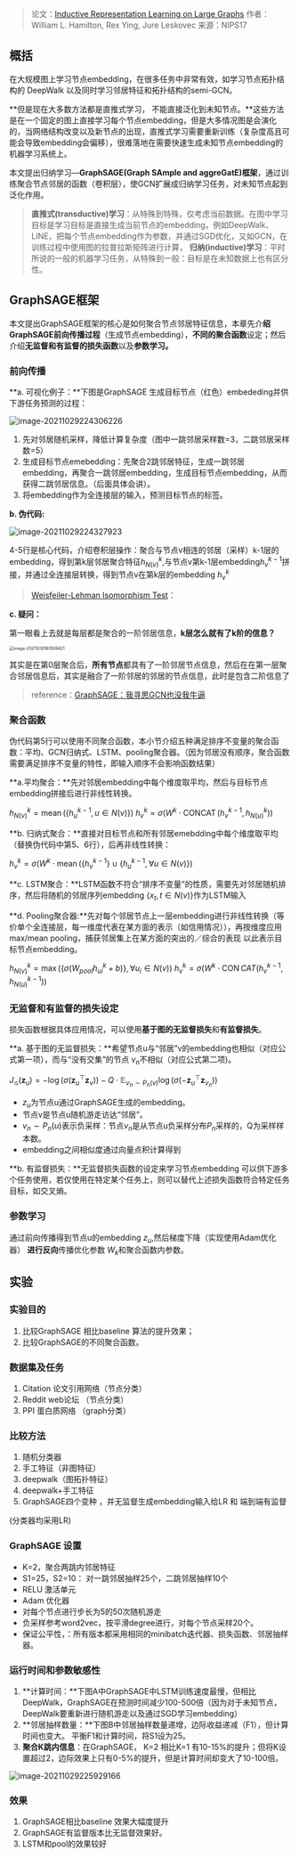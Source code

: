 > 论文：[Inductive Representation Learning on Large Graphs](https://proceedings.neurips.cc/paper/2017/file/5dd9db5e033da9c6fb5ba83c7a7ebea9-Paper.pdf)
> 作者：William L. Hamilton, Rex Ying, Jure Leskovec
> 来源：NIPS17

## 概括

在大规模图上学习节点embedding，在很多任务中非常有效，如学习节点拓扑结构的 DeepWalk 以及同时学习邻居特征和拓扑结构的semi-GCN。

**但是现在大多数方法都是直推式学习， 不能直接泛化到未知节点。**这些方法是在一个固定的图上直接学习每个节点embedding，但是大多情况图是会演化的，当网络结构改变以及新节点的出现，直推式学习需要重新训练（复杂度高且可能会导致embedding会偏移），很难落地在需要快速生成未知节点embedding的机器学习系统上。

本文提出归纳学习—**GraphSAGE(Graph SAmple and aggreGatE)框架**，通过训练聚合节点邻居的函数（卷积层），使GCN扩展成归纳学习任务，对未知节点起到泛化作用。

> **直推式(transductive)学习**：从特殊到特殊，仅考虑当前数据。在图中学习目标是学习目标是直接生成当前节点的embedding，例如DeepWalk、LINE，把每个节点embedding作为参数，并通过SGD优化，又如GCN，在训练过程中使用图的拉普拉斯矩阵进行计算，
> **归纳(inductive)学习**：平时所说的一般的机器学习任务，从特殊到一般：目标是在未知数据上也有区分性。

## GraphSAGE框架

本文提出GraphSAGE框架的核心是如何聚合节点邻居特征信息，本章先介**绍GraphSAGE前向传播过程**（生成节点embedding），**不同的聚合函数**设定；然后介绍**无监督和有监督的损失函数**以及**参数学习。**

### 前向传播

**a. 可视化例子：**下图是GraphSAGE 生成目标节点（红色）embededing并供下游任务预测的过程：

![image-20211029224306226](https://cdn.jsdelivr.net/gh/Zhangxin98/Note@main/img/202110292243335.png)

1. 先对邻居随机采样，降低计算复杂度（图中一跳邻居采样数=3，二跳邻居采样数=5）
2. 生成目标节点emebedding：先聚合2跳邻居特征，生成一跳邻居embedding，再聚合一跳邻居embedding，生成目标节点embedding，从而获得二跳邻居信息。（后面具体会讲）。
3. 将embedding作为全连接层的输入，预测目标节点的标签。

**b. 伪代码:**

![image-20211029224327923](https://cdn.jsdelivr.net/gh/Zhangxin98/Note@main/img/202110292243990.png)

4-5行是核心代码，介绍卷积层操作：聚合与节点v相连的邻居（采样）k-1层的embedding，得到第k层邻居聚合特征$h_{N(v)}^{k}$,与节点v第k-1层embedding$h_{v}^{k-1}$拼接，并通过全连接层转换，得到节点v在第k层的embedding $h_{v}^{k}$

> [Weisfeiler-Lehman Isomorphism Test](https://www.davidbieber.com/post/2019-05-10-weisfeiler-lehman-isomorphism-test/)：

**c. 疑问：**

第一眼看上去就是每层都是聚合的一阶邻居信息，**k层怎么就有了k阶的信息？**

<img src="https://cdn.jsdelivr.net/gh/Zhangxin98/Note@main/img/202110301635694.png" alt="image-20211030163509421" style="zoom:50%;" />

其实是在第0层聚合后，**所有节点**都具有了一阶邻居节点信息，然后在在第一层聚合邻居信息后，其实是融合了一阶邻居的邻居的节点信息，此时是包含二阶信息了

> reference：[GraphSAGE：我寻思GCN也没我牛逼](https://zhuanlan.zhihu.com/p/74242097)

### 聚合函数

伪代码第5行可以使用不同聚合函数，本小节介绍五种满足排序不变量的聚合函数：平均、GCN归纳式、LSTM、pooling聚合器。（因为邻居没有顺序，聚合函数需要满足排序不变量的特性，即输入顺序不会影响函数结果）

**a.平均聚合：**先对邻居embedding中每个维度取平均，然后与目标节点embedding拼接后进行非线性转换。

$h_{N(v)}^{k}=\operatorname{mean}\left(\left\{h_{u}^{k-1}, u \in N(v)\right\}\right)$
$h_{v}^{k}=\sigma\left(W^{k} \cdot \operatorname{CONCAT}\left(h_{v}^{k-1}, h_{N(u)}^{k}\right)\right)$

**b. 归纳式聚合：**直接对目标节点和所有邻居emebdding中每个维度取平均（替换伪代码中第5、6行），后再非线性转换：

$h_{v}^{k}=\sigma\left(W^{k} \cdot \operatorname{mean}\left(\left\{h_{v}^{k-1}\right\} \cup\left\{h_{u}^{k-1}, \forall u \in N(v)\right\}\right)\right.$

**c. LSTM聚合：**LSTM函数不符合“排序不变量”的性质，需要先对邻居随机排序，然后将随机的邻居序列embedding $\left\{x_{t}, t \in N(v)\right\}$作为LSTM输入

**d. Pooling聚合器:**先对每个邻居节点上一层embedding进行非线性转换（等价单个全连接层，每一维度代表在某方面的表示（如信用情况）），再按维度应用 max/mean pooling，捕获邻居集上在某方面的突出的／综合的表现 以此表示目标节点embedding。

$h_{N(v)}^{k}=\max \left(\left\{\sigma\left(W_{p o o l} h_{u i}^{k}+b\right)\right\}, \forall u_{i} \in N(v)\right)$
$h_{v}^{k}=\sigma\left(W^{k} \cdot \operatorname{CON} C A T\left(h_{v}^{k-1}, h_{N(u)}^{k-1}\right)\right)$

### 无监督和有监督的损失设定

损失函数根据具体应用情况，可以使用**基于图的无监督损失**和**有监督损失**。

**a. 基于图的无监督损失：**希望节点u与“邻居”v的embedding也相似（对应公式第一项），而与“没有交集”的节点 $v_n$不相似（对应公式第二项)。

$J_{\mathcal{G}}\left(\mathbf{z}_{u}\right)=-\log \left(\sigma\left(\mathbf{z}_{u}^{\top} \mathbf{z}_{v}\right)\right)-Q \cdot \mathbb{E}_{v_{n} \sim P_{n}(v)} \log \left(\sigma\left(-\mathbf{z}_{u}^{\top} \mathbf{z}_{v_{n}}\right)\right)$

* $z_u$为节点u通过GraphSAGE生成的embedding。
* 节点v是节点u随机游走访达“邻居”。
* $v_{n} \sim P_{n}(u)$表示负采样：节点$v_n$是从节点u负采样分布$P_n$采样的，Q为采样样本数。
* embedding之间相似度通过向量点积计算得到

**b. 有监督损失：**无监督损失函数的设定来学习节点embedding 可以供下游多个任务使用，若仅使用在特定某个任务上，则可以替代上述损失函数符合特定任务目标，如交叉熵。

### 参数学习

通过前向传播得到节点u的embedding $z_u$,然后梯度下降（实现使用Adam优化器） **进行反向**传播优化参数 $W_k$和聚合函数内参数。

## 实验

### 实验目的

1. 比较GraphSAGE 相比baseline 算法的提升效果；
2. 比较GraphSAGE的不同聚合函数。

### 数据集及任务

1. Citation 论文引用网络（节点分类）
2. Reddit web论坛 （节点分类）
3. PPI 蛋白质网络 （graph分类）

### 比较方法

1. 随机分类器
2. 手工特征（非图特征）
3. deepwalk（图拓扑特征）
4. deepwalk+手工特征
5. GraphSAGE四个变种 ，并无监督生成embedding输入给LR 和 端到端有监督

(分类器均采用LR)

### GraphSAGE 设置

- K=2，聚合两跳内邻居特征
- S1=25，S2=10： 对一跳邻居抽样25个，二跳邻居抽样10个
- RELU 激活单元
- Adam 优化器
- 对每个节点进行步长为5的50次随机游走
- 负采样参考word2vec，按平滑degree进行，对每个节点采样20个。
- 保证公平性，：所有版本都采用相同的minibatch迭代器、损失函数、邻居抽样器。

### 运行时间和参数敏感性

1. **计算时间：**下图A中GraphSAGE中LSTM训练速度最慢，但相比DeepWalk，GraphSAGE在预测时间减少100-500倍（因为对于未知节点，DeepWalk要重新进行随机游走以及通过SGD学习embedding）
2. **邻居抽样数量：**下图B中邻居抽样数量递增，边际收益递减（F1），但计算时间也变大。 平衡F1和计算时间，将S1设为25。
3. **聚合K跳内信息**：在GraphSAGE， K=2 相比K=1 有10-15%的提升；但将K设置超过2，边际效果上只有0-5%的提升，但是计算时间却变大了10-100倍。

![image-20211029225929166](https://cdn.jsdelivr.net/gh/Zhangxin98/Note@main/img/202110292259258.png)

### 效果

1. GraphSAGE相比baseline 效果大幅度提升
2. GraphSAGE有监督版本比无监督效果好。
3. LSTM和pool的效果较好